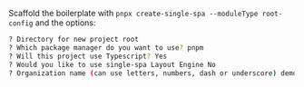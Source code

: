Scaffold the boilerplate with `pnpx create-single-spa --moduleType root-config` and the options:

```bash
? Directory for new project root
? Which package manager do you want to use? pnpm
? Will this project use Typescript? Yes
? Would you like to use single-spa Layout Engine No
? Organization name (can use letters, numbers, dash or underscore) demo
```
